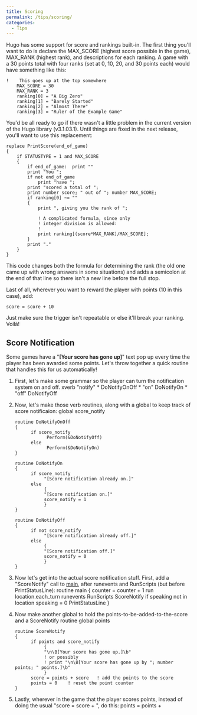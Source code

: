 ```yaml
---
title: Scoring
permalink: /tips/scoring/
categories: 
  - Tips
---
```


Hugo has some support for score and rankings built-in. The first thing
you'll want to do is declare the MAX_SCORE (highest score possible in
the game), MAX_RANK (highest rank), and descriptions for each ranking.
A game with a 30 points total with four ranks (set at 0, 10, 20, and 30
points each) would have something like this:

    !    This goes up at the top somewhere
        MAX_SCORE = 30
        MAX_RANK = 3
        ranking[0] = "A Big Zero"
        ranking[1] = "Barely Started"
        ranking[2] = "Almost There"
        ranking[3] = "Ruler of the Example Game"

You'd be all ready to go if there wasn't a little problem in the current
version of the Hugo library (v3.1.03.1). Until things are fixed in the
next release, you'll want to use this replacement:

    replace PrintScore(end_of_game)
    {
        if STATUSTYPE = 1 and MAX_SCORE
        {
            if end_of_game:  print ""
            print "You ";
            if not end_of_game
                print "have ";
            print "scored a total of ";
            print number score; " out of "; number MAX_SCORE;
            if ranking[0] ~= ""
            {
                print ", giving you the rank of ";

                ! A complicated formula, since only
                ! integer division is allowed:
                !
                print ranking[(score*MAX_RANK)/MAX_SCORE];
            }
            print "."
        }
    }

This code changes both the formula for determining the rank (the old one
came up with wrong answers in some situations) and adds a semicolon at
the end of that line so there isn't a new line before the full stop.

Last of all, wherever you want to reward the player with points (10 in
this case), add:

    score = score + 10

Just make sure the trigger isn't repeatable or else it'll break your
ranking. Voilà!

## Score Notification

Some games have a "**\[Your score has gone up\]**" text pop up every
time the player has been awarded some points. Let's throw together a
quick routine that handles this for us automatically!

1.  First, let's make some grammar so the player can turn the
    notification system on and off.
        xverb "notify"
        *                     DoNotifyOnOff
        * "on"                DoNotifyOn
        * "off"               DoNotifyOff
2.  Now, let's make those verb routines, along with a global to keep
    track of score notificaion:
        global score_notify

        routine DoNotifyOnOff
        {
              if score_notify
                    Perform(&DoNotifyOff)
              else
                    Perform(&DoNotifyOn)
        }

        routine DoNotifyOn
        {
              if score_notify
                   "[Score notification already on.]"
              else
                   {
                   "[Score notification on.]"
                   score_notify = 1
                   }
        }

        routine DoNotifyOff
        {
              if not score_notify
                   "[Score notification already off.]"
              else
                   {
                   "[Score notification off.]"
                   score_notify = 0
                   }
        }
3.  Now let's get into the actual score notification stuff. First, add a
    "ScoreNotify" call to [main](routines/main/), after runevents and
    RunScripts (but before PrintStatusLine):
        routine main
        {
                counter = counter + 1
                run location.each_turn
                runevents
                RunScripts
                ScoreNotify
                if speaking not in location
                     speaking = 0
            PrintStatusLine
        }
4.  Now make another global to hold the points-to-be-added-to-the-score
    and a ScoreNotify routine
        global points

        routine ScoreNotify
        {
              if points and score_notify
                   {
                   "\n\B[Your score has gone up.]\b"
                   ! or possibly
                   ! print "\n\B[Your score has gone up by "; number points; " points.]\b"
                   }
              score = points + score   ! add the points to the score
              points = 0    ! reset the point counter
        }
5.  Lastly, wherever in the game that the player scores points, instead
    of doing the usual "score = score + <points to be added>", do this:
             points = points + <score-to-be-added>
